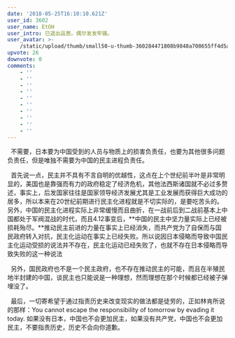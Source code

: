 ```yaml
---
date: '2018-05-25T16:10:10.621Z'
user_id: 3602
user_name: EtOH
user_intro: 已退出品葱。偶尔发发牢骚。
user_avatar: >-
    /static/upload/thumb/small50-u-thumb-360284471808b9848a708655ff4d5afb3c90388939ab.png
upvote: 26
downvote: 0
comments:
    - ''
    - ''
    - ''
    - ''
    - ''
    - ''
    - ''
    - ''
    - ''
    - ''
---
```


  不需要，日本要为中国受到的人员与物质上的损害负责任，也要为其他很多问题负责任，但是唯独不需要为中国的民主进程负责任。

  首先说一点，民主并不具有不言自明的优越性，这点在上个世纪前半叶是非常明显的，美国也是靠强而有力的政府稳定了经济危机，其他法西斯诸国就不必过多赘述，事实上，后发国家往往是国家领导经济发展尤其是工业发展而获得巨大成功的居多，所以本来在20世纪前期进行民主化进程就是不切实际的，是要吃苦头的。另外，中国的民主化进程实际上非常缓慢而且曲折，在一战前后到二战前基本上中国都处于军阀混战的时代，而且4.12事变后，**中国的民主中坚力量实际上已经被损耗殆尽。**推动民主前进的力量在事实上已经消失，而共产党为了自保而与国民政府转入对抗，民主化运动在事实上已经失败。所以说因日本侵略而导致中国民主化运动受损的说法并不存在，民主化运动已经失败了，也就不存在日本侵略而导致失败的这一种说法

  另外，国民政府也不是一个民主政府，也不存在推动民主的可能，而且在半殖民地半封建的中国，谈民主也只能说是一种理想，然而理想在那个时候都已经被子弹埋没了。

  最后，一切寄希望于通过指责历史来改变现实的做法都是徒劳的，正如林肯所说的那样：You cannot escape the responsibility of tomorrow by evading it today. 如果没有日本，中国也不会更加民主，如果没有共产党，中国也不会更加民主，不要指责历史，历史不会向你道歉。
